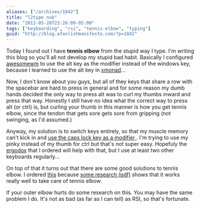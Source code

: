 ```yaml
---
aliases: ["/archives/1842"]
title: "l2type nub"
date: "2013-05-28T23:26:09-05:00"
tags: ["keyboarding", "rsi", "tennis-elbow", "typing"]
guid: "http://blog.afoolishmanifesto.com/?p=1842"
---
```

Today I found out I have **tennis elbow** from the stupid way I type. I'm writing this blog so you'll all not develop my stupid bad habit. Basically I configured [awesomewm](http://awesome.naquadah.org/) to use the alt key as the modifier instead of the windows key, because I learned to use the alt key in [xmonad](http://xmonad.org/)...

Now, I don't know about you guys, but all of they keys that share a row with the spacebar are hard to press in general and for some reason my dumb hands decided the only way to press alt was to curl my thumbs inward and press that way. Honestly I still have no idea what the correct way to press alt (or ctrl) is, but curling your thumb in this manner is how you get tennis elbow, since the tendon that gets sore gets sore from gripping (not swinging, as I'd assumed.)

Anyway, my solution is to switch keys entirely, so that my muscle memory can't kick in and [use the caps lock key as a modifier ](https://github.com/frioux/dotfiles/commit/cb629f4e9c9eb5785fc1670b32469475c1c6fc10). I'm trying to use my pinky instead of my thumb for ctrl but that's not super easy. Hopefuly the [ergodox](http://ergodox.org/) that I ordered will help with that, but I use at least two other keyboards regularly...

On top of that it turns out that there are some good solutions to tennis elbow. I ordered [this](http://www.amazon.com/gp/product/B000WBK9QC/ref=oh_details_o00_s00_i00?ie=UTF8&psc=1) because [some research (pdf)](http://www.thera-bandacademy.com/elements/clients/docs/Tyler%20et%20al%20JSES%202010__201009DD_123442.pdf) shows that it works really well to take care of tennis elbow.

If your outer elbow hurts do some research on this. You may have the same problem I do. It's not as bad (as far as I can tell) as RSI, so that's fortunate.
